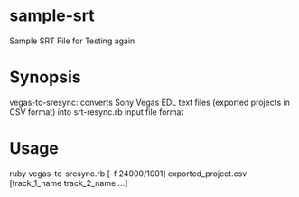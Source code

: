 # sample-srt
Sample SRT File for Testing again

# Synopsis

vegas-to-sresync: converts Sony Vegas EDL text files (exported projects in CSV format)
into srt-resync.rb input file format

# Usage
ruby vegas-to-sresync.rb [-f 24000/1001] exported_project.csv [track_1_name track_2_name ...]
